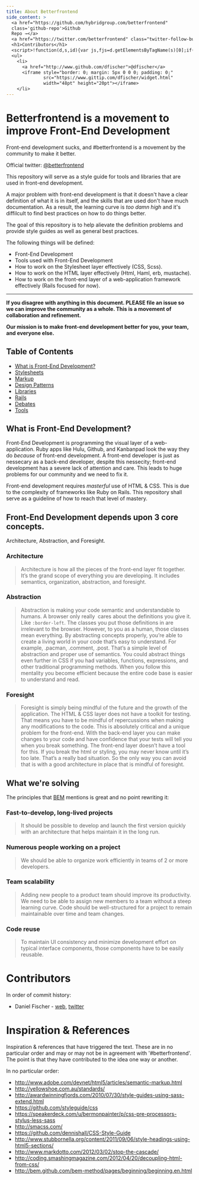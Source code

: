 ```yaml
---
title: About Betterfrontend
side_content: >
  <a href="https://github.com/hybridgroup.com/betterfrontend"
  class='github-repo'>Github
  Repo →</a>
  <a href="https://twitter.com/betterfrontend" class="twitter-follow-button" data-show-count="false">Follow @betterfrontend</a>
  <h1>Contributors</h1>
  <script>!function(d,s,id){var js,fjs=d.getElementsByTagName(s)[0];if(!d.getElementById(id)){js=d.createElement(s);js.id=id;js.src="//platform.twitter.com/widgets.js";fjs.parentNode.insertBefore(js,fjs);}}(document,"script","twitter-wjs");</script>
  <ul>
    <li>
      <a href="http://www.github.com/dfischer">@dfischer</a>
      <iframe style="border: 0; margin: 5px 0 0 0; padding: 0;"
              src="https://www.gittip.com/dfischer/widget.html" 
              width="48pt" height="20pt"></iframe>
    </li>
---
```


# Betterfrontend is a movement to improve Front-End Development

Front-end development sucks, and #betterfrontend is a movement by the
community to make it better.

Official twitter:
[@betterfrontend](https://www.twitter.com/betterfrontend) 

This repository will serve as a style guide for tools and libraries that are
used in front-end development.

A major problem with front-end development is that it doesn't have a
clear definition of what it is in itself, and the skills that are used
don't have much documentation. As a result, the learning curve is *too
damn high* and it's diffilcult to find best practices on how to do
things better. 

The goal of this repository is to help alievate the definition problems
and provide style guides as well as general best practices.

The following things will be defined:

* Front-End Development
* Tools used with Front-End Development
* How to work on the Stylesheet layer effectively (CSS, Scss).
* How to work on the HTML layer effectively (Html, Haml, erb, mustache).
* How to work on the front-end layer of a web-application framework
  effectively (Rails focused for now).
 
----

**If you disagree with anything in this document. PLEASE file an issue
so we can improve the community as a whole. This is a movement of
collaboration and refinement.**

**Our mission is to make front-end development better for you, your
team, and everyone else.**

## Table of Contents

* [What is Front-End Development?](https://github.com/hybridgroup/betterfrontend#what-is-front-end-development)
* [Stylesheets](https://github.com/hybridgroup/betterfrontend/blob/master/stylesheets.md)
* [Markup](https://github.com/hybridgroup/betterfrontend/blob/master/markup.md)
* [Design Patterns](https://github.com/hybridgroup/betterfrontend/blob/master/design_patterns.md)
* [Libraries](https://github.com/hybridgroup/betterfrontend/blob/master/libraries.md)
* [Rails](https://github.com/hybridgroup/betterfrontend/blob/master/rails.md)
* [Debates](https://github.com/hybridgroup/betterfrontend/blob/master/debates.md)
* [Tools](http://github.com/hybridgroup/betterfrontend/blob/master/tools.md)

## What is Front-End Development?

Front-End Development is programming the visual layer of a
web-application. Ruby apps like Hulu, Github, and Kanbanpad look the way
they do *because* of front-end development. A front-end developer is
just as nessecary as a back-end developer, despite this nessecity;
front-end development has a severe lack of attention and care. This
leads to huge problems for our community and we need to fix it.

Front-end development requires *masterful* use of HTML & CSS. This is
due to the complexity of frameworks like Ruby on Rails. This repository
shall serve as a guideline of how to reach that level of mastery.


## Front-End Development depends upon 3 core concepts.

Architecture, Abstraction, and Foresight.

### Architecture
> Architecture is how all the pieces of the front-end layer fit together. It’s the grand scope of everything you are developing. It includes semantics, organization, abstraction, and foresight.

### Abstraction
> Abstraction is making your code semantic and understandable to humans. A browser only really  cares about the definitions you give it. Like `:border-left`. The classes you put those definitions in are irrelevant to the browser. However, to you as a human, those classes mean everything. By abstracting concepts properly, you’re able to create a living world in your code that’s easy to understand. For example, .pacman, .comment, .post. That’s a simple level of abstraction and proper use of semantics. You could abstract things even further in CSS if you had variables, functions, expressions, and other traditional programming methods. When you follow this mentality you become efficient because the entire code base is easier to understand and read.

### Foresight
> Foresight is simply being mindful of the future and the growth of the application. The HTML & CSS layer does not have a toolkit for testing. That means you have to be mindful of repercussions when making any modifications to the code. This is absolutely critical and a unique problem for the front-end. With the back-end layer you can make changes to your code and have confidence that your tests will tell you when you break something. The front-end layer doesn’t have a tool for this. If you break the html or styling, you may never know until it’s too late. That’s a really bad situation. So the only way you can avoid that is with a good architecture in place that is mindful of foresight.


## What we're solving

The principles that [BEM](http://bem.github.com/bem-method/pages/beginning/beginning.en.html) mentions is great and no point rewriting it:

### Fast-to-develop, long-lived projects
> It should be possible to develop and launch the first version quickly with an architecture that helps maintain it in the long run.

### Numerous people working on a project
> We should be able to organize work efficiently in teams of 2 or more developers.

### Team scalability
> Adding new people to a product team should improve its productivity. We need to be able to assign new members to a team without a steep learning curve.
> Code should be well-structured for a project to remain maintainable over time and team changes.

### Code reuse
> To maintain UI consistency and minimize development effort on typical interface components, those components have to be easily reusable.


# Contributors

In order of commit history:

* Daniel Fischer - [web](http://www.danielfischer.com),
  [twitter](http://www.twitter.com/dfischer)

# Inspiration & References

Inspiration & references that have triggered the text. These are in no
particular order and may or may not be in agreement with
'#betterfrontend'. The point is that they have contributed to the idea one
way or another.

In no particular order: 

* http://www.adobe.com/devnet/html5/articles/semantic-markup.html
* http://yellowshoe.com.au/standards/
* http://awardwinningfjords.com/2010/07/30/style-guides-using-sass-extend.html
* https://github.com/styleguide/css
* https://speakerdeck.com/u/bermonpainter/p/css-pre-processors-stylus-less-sass
* http://smacss.com/
* https://github.com/dennishall/CSS-Style-Guide
* http://www.stubbornella.org/content/2011/09/06/style-headings-using-html5-sections/
* http://www.markdotto.com/2012/03/02/stop-the-cascade/
* http://coding.smashingmagazine.com/2012/04/20/decoupling-html-from-css/
* http://bem.github.com/bem-method/pages/beginning/beginning.en.html

